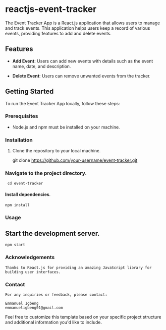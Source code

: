 # reactjs-event-tracker

The Event Tracker App is a React.js application that allows users to manage and track events. This application helps users keep a record of various events, providing features to add and delete events.

## Features

- **Add Event:** Users can add new events with details such as the event name, date, and description.

- **Delete Event:** Users can remove unwanted events from the tracker.

## Getting Started

To run the Event Tracker App locally, follow these steps:

### Prerequisites

- Node.js and npm must be installed on your machine.

### Installation

1. Clone the repository to your local machine.
   
   git clone https://github.com/your-username/event-tracker.git

### Navigate to the project directory.

     cd event-tracker
#### Install dependencies.
    npm install
### Usage
## Start the development server.
    npm start
### Acknowledgements
    Thanks to React.js for providing an amazing JavaScript library for building user interfaces.
### Contact
    For any inquiries or feedback, please contact:

    Emmanuel Igbeng
    emmanueligbeng01@gmail.com


    
Feel free to customize this template based on your specific project structure and additional information you'd like to include.




